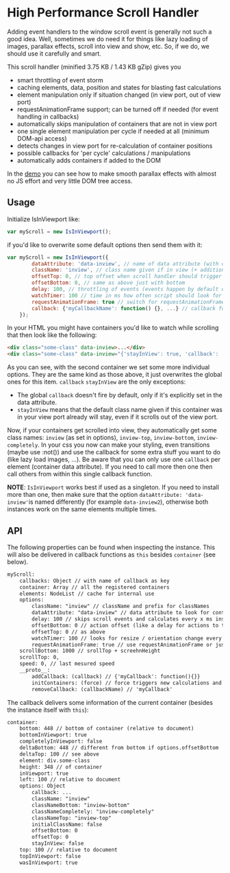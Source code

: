 # High Performance Scroll Handler

Adding event handlers to the window scroll event is generally not such a good idea. Well, sometimes we do need it for things like lazy loading of images, parallax effects, scroll into view and show, etc. So, if we do, we should use it carefully and smart.

This scroll handler (minified 3.75 KB / 1.43 KB gZip) gives you
 - smart throttling of event storm
 - caching elements, data, position and states for blasting fast calculations
 - element manipulation only if situation changed (in view port, out of view port)
 - requestAnimationFrame support; can be turned off if needed (for event handling in callbacks)
 - automatically skips manipulation of containers that are not in view port
 - one single element manipulation per cycle if needed at all (minimum DOM-api access)
 - detects changes in view port for re-calculation of container positions
 - possible callbacks for 'per cycle' calculations / manipulations
 - automatically adds containers if added to the DOM

In the [demo](http://dematte.at/scrollHandler) you can see how to make smooth parallax effects with almost no JS effort and very little DOM tree access.

## Usage

Initialize IsInViewport like:
```javascript
var myScroll = new IsInViewport();
```

if you'd like to overwrite some default options then send them with it:
```javascript
var myScroll = new IsInViewport({
        dataAttribute: 'data-inview', // name of data attribute (with options)
        className: 'inview', // class name given if in view (+ additional)
        offsetTop: 0, // top offset when scroll handler should trigger (negative possible)
        offsetBottom: 0, // same as above just with bottom
        delay: 100, // throttling of events (events happen by default every ~16ms)
        watchTimer: 100 // time in ms how often script should look for DOM change (0 = disabled)
        requestAnimationFrame: true // switch for requestAnimationFrame; disable to avoid unecpected delays for events
        callback: {'myCallbackName': function() {}, ...} // callback for every cycle; default is none (only provision)
    });
```

In your HTML you might have containers you'd like to watch while scrolling that then look like the following:
```HTML
<div class="some-class" data-inview>...</div>
<div class="some-class" data-inview="{'stayInView': true, 'callback': 'paralaxCallback'}">...</div>
```

As you can see, with the second container we set some more individual options. They are the same kind as those above, it just overwrites the global ones for this item. ```callback``` ```stayInView``` are the only exceptions:
 * The global ```callback``` doesn't fire by default, only if it's explicitly set in the data attribute.
 * ```stayInView``` means that the default class name given if this container was in your view port already will stay, even if it scrolls out of the view port.

Now, if your containers get scrolled into view, they automatically get some class names: ```inview``` (as set in options), ```inview-top```, ```inview-bottom```, ```inview-completely```. In your css you now can make your styling, even transitions (maybe use :not()) and use the callback for some extra stuff you want to do (like lazy load images, ...). Be aware that you can only use one ```callback``` per element (container data attribute). If you need to call more then one then call others from within this single callback function.

**NOTE**: ```IsInViewport``` works best if used as a singleton. If you need to install more than one, then make sure that the option ```dataAttribute: 'data-inview'```is named differently (for example ```data-inview2```), otherwise both instances work on the same elements multiple times.

## API

The following properties can be found when inspecting the instance. This will also be delivered in callback functions as ```this``` besides ```container``` (see below).
```HTML
myScroll:
    callbacks: Object // with name of callback as key
    container: Array // all the registered containers
    elements: NodeList // cache for internal use
    options: 
        className: "inview" // className and prefix for classNames
        dataAttribute: "data-inview" // data attribute to look for container options
        delay: 100 // skips scroll events and calculates every x ms instead
        offsetBottom: 0 // action offset (like a delay for actions to take place)
        offsetTop: 0 // as above
        watchTimer: 100 // looks for resize / orientation change every x ms; is optimized
        requestAnimationFrame: true // use requestAnimationFrame or just timeout
    scrollBottom: 1000 // srollTop + screehnHeight
    scrollTop: 0,
    speed: 0, // last mesured speed
    __proto__:
        addCallback: (callback) // {'myCallback': function(){}}
        initContainers: (force) // force triggers new calculations and new collection
        removeCallback: (callbackName) // 'myCallback'
```

The callback delivers some information of the current container (besides the instance itself with ```this```):
```HTML
container:
    bottom: 448 // bottom of container (relative to document)
    bottomInViewport: true
    completelyInViewport: false
    deltaBottom: 448 // different from bottom if options.offsetBottom
    deltaTop: 100 // see above
    element: div.some-class
    height: 348 // of container
    inViewport: true
    left: 100 // relative to document
    options: Object
        callback: ...
        className: "inview"
        classNameBottom: "inview-bottom"
        classNameCompletely: "inview-completely"
        classNameTop: "inview-top"
        initialClassName: false
        offsetBottom: 0
        offsetTop: 0
        stayInView: false
    top: 100 // relative to document
    topInViewport: false
    wasInViewport: true
```
